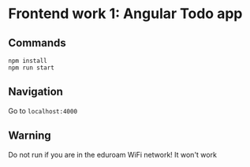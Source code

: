 # Frontend work 1: Angular Todo app

## Commands

```
npm install
npm run start
```

## Navigation

Go to `localhost:4000`

## Warning

Do not run if you are in the eduroam WiFi network! It won't work
